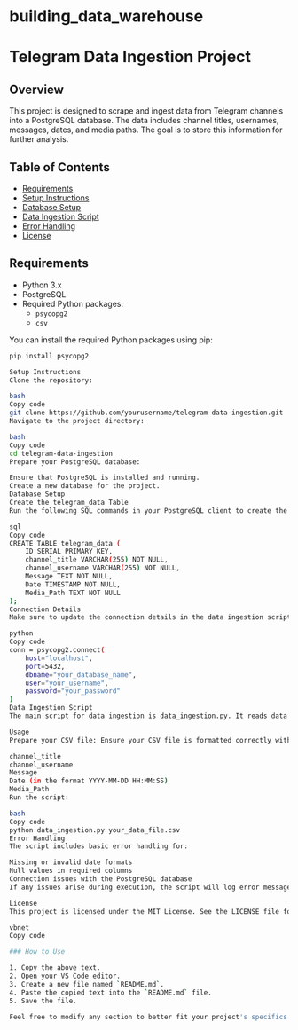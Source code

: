 # building_data_warehouse
# Telegram Data Ingestion Project

## Overview

This project is designed to scrape and ingest data from Telegram channels into a PostgreSQL database. The data includes channel titles, usernames, messages, dates, and media paths. The goal is to store this information for further analysis.

## Table of Contents

- [Requirements](#requirements)
- [Setup Instructions](#setup-instructions)
- [Database Setup](#database-setup)
- [Data Ingestion Script](#data-ingestion-script)
- [Error Handling](#error-handling)
- [License](#license)

## Requirements

- Python 3.x
- PostgreSQL
- Required Python packages:
  - `psycopg2`
  - `csv`

You can install the required Python packages using pip:

```bash
pip install psycopg2

Setup Instructions
Clone the repository:

bash
Copy code
git clone https://github.com/yourusername/telegram-data-ingestion.git
Navigate to the project directory:

bash
Copy code
cd telegram-data-ingestion
Prepare your PostgreSQL database:

Ensure that PostgreSQL is installed and running.
Create a new database for the project.
Database Setup
Create the telegram_data Table
Run the following SQL commands in your PostgreSQL client to create the necessary table:

sql
Copy code
CREATE TABLE telegram_data (
    ID SERIAL PRIMARY KEY,
    channel_title VARCHAR(255) NOT NULL,
    channel_username VARCHAR(255) NOT NULL,
    Message TEXT NOT NULL,
    Date TIMESTAMP NOT NULL,
    Media_Path TEXT NOT NULL
);
Connection Details
Make sure to update the connection details in the data ingestion script to match your PostgreSQL setup:

python
Copy code
conn = psycopg2.connect(
    host="localhost",
    port=5432,
    dbname="your_database_name",
    user="your_username",
    password="your_password"
)
Data Ingestion Script
The main script for data ingestion is data_ingestion.py. It reads data from a CSV file and inserts it into the PostgreSQL database.

Usage
Prepare your CSV file: Ensure your CSV file is formatted correctly with the following columns:

channel_title
channel_username
Message
Date (in the format YYYY-MM-DD HH:MM:SS)
Media_Path
Run the script:

bash
Copy code
python data_ingestion.py your_data_file.csv
Error Handling
The script includes basic error handling for:

Missing or invalid date formats
Null values in required columns
Connection issues with the PostgreSQL database
If any issues arise during execution, the script will log error messages to the console.

License
This project is licensed under the MIT License. See the LICENSE file for details.

vbnet
Copy code

### How to Use

1. Copy the above text.
2. Open your VS Code editor.
3. Create a new file named `README.md`.
4. Paste the copied text into the `README.md` file.
5. Save the file.

Feel free to modify any section to better fit your project's specifics! If you need any more changes or additional sections, just let me know!





